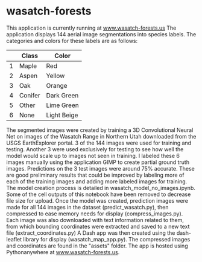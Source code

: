 # wasatch-forests

This application is currently running at www.wasatch-forests.us
The application displays 144 aerial image segmentations into species labels.
The categories and colors for these labels are as follows:

|   | Class   | Color       |
|---|---------|-------------|
| 1 | Maple   | Red         |
| 2 | Aspen   | Yellow      |
| 3 | Oak     | Orange      |
| 4 | Conifer | Dark Green  |
| 5 | Other   | Lime Green  |
| 6 | None    | Light Beige |

The segmented images were created by training a 3D Convolutional Neural Net on images of the Wasatch Range in Northern Utah downloaded from the USGS EarthExplorer portal.
3 of the 144 images were used for training and testing. Another 3 were used exclusively for testing to see how well the model would scale up to images not seen in training.
I labeled these 6 images manually using the application GIMP to create partial ground truth images. Predictions on the 3 test images were around 75% accurate.
These are good preliminary results that could be improved by labeling more of each of the training images and adding more labeled images for training.
The model creation process is detailed in wasatch_model_no_images.ipynb. Some of the cell outputs of this notebook have been removed to decrease file size for upload.
Once the model was created, prediction images were made for all 144 images in the dataset (predict_wasatch.py), then compressed to ease memory needs for display (compress_images.py).
Each image was also downloaded with text information related to them, from which bounding coordinates were extracted and saved to a new text file (extract_coordinates.py)
A Dash app was then created using the dash-leaflet library for display (wasatch_map_app.py). The compressed images and coordinates are found in the "assets" folder.
The app is hosted using Pythonanywhere at www.wasatch-forests.us.
